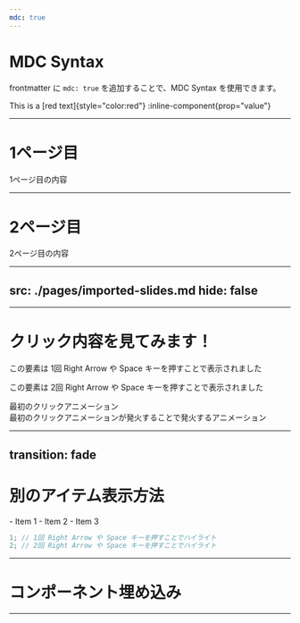 ```yaml
---
mdc: true
---
```


# MDC Syntax

frontmatter に `mdc: true` を追加することで、MDC Syntax を使用できます。

This is a [red text]{style="color:red"} :inline-component{prop="value"}

---

# 1ページ目

1ページ目の内容

<!--
このコメントアウト部分がスピーカーノートとして表示されます
-->

---

# 2ページ目

2ページ目の内容

---
src: ./pages/imported-slides.md
hide: false
---

---

# クリック内容を見てみます！

<v-click>
   <p>この要素は 1回 Right Arrow や Space キーを押すことで表示されました</p>
</v-click>

<div v-click>
  <p>この要素は 2回 Right Arrow や Space キーを押すことで表示されました</p>
</div>

<div v-click>最初のクリックアニメーション</div> <!-- 1回 Right Arrow や Space キーを押すことで表示 -->
<div v-after>最初のクリックアニメーションが発火することで発火するアニメーション</div> <!-- 1回 Right Arrow や Space キーを押すことで表示（上と同タイミング） -->

---
transition: fade
---

# 別のアイテム表示方法

<v-clicks>
- Item 1
- Item 2
- Item 3
</v-clicks>

```js {none|1|2}
1; // 1回 Right Arrow や Space キーを押すことでハイライト
2; // 2回 Right Arrow や Space キーを押すことでハイライト
```

---

# コンポーネント埋め込み

<Counter :count="10" m="t-4" />

<MyComponent />

---
